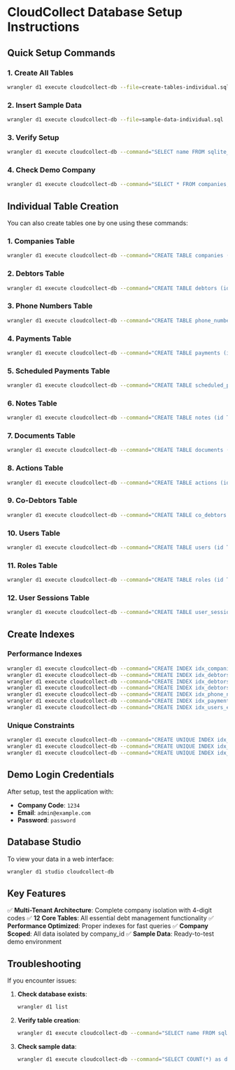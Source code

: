 # CloudCollect Database Setup Instructions

## Quick Setup Commands

### 1. Create All Tables
```bash
wrangler d1 execute cloudcollect-db --file=create-tables-individual.sql
```

### 2. Insert Sample Data
```bash
wrangler d1 execute cloudcollect-db --file=sample-data-individual.sql
```

### 3. Verify Setup
```bash
wrangler d1 execute cloudcollect-db --command="SELECT name FROM sqlite_master WHERE type='table';"
```

### 4. Check Demo Company
```bash
wrangler d1 execute cloudcollect-db --command="SELECT * FROM companies;"
```

## Individual Table Creation

You can also create tables one by one using these commands:

### 1. Companies Table
```bash
wrangler d1 execute cloudcollect-db --command="CREATE TABLE companies (id TEXT PRIMARY KEY, code TEXT UNIQUE NOT NULL, name TEXT NOT NULL, email TEXT, phone TEXT, address TEXT, city TEXT, state TEXT, zip TEXT, website TEXT, tax_id TEXT, logo_url TEXT, settings TEXT, status TEXT DEFAULT 'active', created_at TEXT DEFAULT CURRENT_TIMESTAMP, updated_at TEXT DEFAULT CURRENT_TIMESTAMP);"
```

### 2. Debtors Table
```bash
wrangler d1 execute cloudcollect-db --command="CREATE TABLE debtors (id TEXT PRIMARY KEY, company_id TEXT NOT NULL, first_name TEXT NOT NULL, last_name TEXT NOT NULL, email TEXT, address TEXT, city TEXT, state TEXT, zip TEXT, ssn TEXT, dob TEXT, employer TEXT, account_number TEXT NOT NULL, original_balance REAL NOT NULL, current_balance REAL NOT NULL, status TEXT DEFAULT 'active', last_payment_date TEXT, last_payment_amount REAL, creditor_id TEXT, creditor_name TEXT, client_name TEXT, portfolio_id TEXT, case_file_number TEXT, client_claim_number TEXT, date_loaded TEXT, origination_date TEXT, charged_off_date TEXT, purchase_date TEXT, assigned_collector TEXT, created_at TEXT DEFAULT CURRENT_TIMESTAMP, updated_at TEXT DEFAULT CURRENT_TIMESTAMP, FOREIGN KEY (company_id) REFERENCES companies (id) ON DELETE CASCADE);"
```

### 3. Phone Numbers Table
```bash
wrangler d1 execute cloudcollect-db --command="CREATE TABLE phone_numbers (id TEXT PRIMARY KEY, company_id TEXT NOT NULL, debtor_id TEXT NOT NULL, type TEXT NOT NULL, number TEXT NOT NULL, is_primary BOOLEAN DEFAULT FALSE, created_at TEXT DEFAULT CURRENT_TIMESTAMP, FOREIGN KEY (company_id) REFERENCES companies (id) ON DELETE CASCADE, FOREIGN KEY (debtor_id) REFERENCES debtors (id) ON DELETE CASCADE);"
```

### 4. Payments Table
```bash
wrangler d1 execute cloudcollect-db --command="CREATE TABLE payments (id TEXT PRIMARY KEY, company_id TEXT NOT NULL, debtor_id TEXT NOT NULL, amount REAL NOT NULL, payment_date TEXT NOT NULL, method TEXT NOT NULL, status TEXT DEFAULT 'completed', reference TEXT, notes TEXT, created_by TEXT, created_at TEXT DEFAULT CURRENT_TIMESTAMP, FOREIGN KEY (company_id) REFERENCES companies (id) ON DELETE CASCADE, FOREIGN KEY (debtor_id) REFERENCES debtors (id) ON DELETE CASCADE);"
```

### 5. Scheduled Payments Table
```bash
wrangler d1 execute cloudcollect-db --command="CREATE TABLE scheduled_payments (id TEXT PRIMARY KEY, company_id TEXT NOT NULL, debtor_id TEXT NOT NULL, amount REAL NOT NULL, scheduled_date TEXT NOT NULL, method TEXT NOT NULL, status TEXT DEFAULT 'scheduled', reference TEXT, notes TEXT, created_by TEXT, created_at TEXT DEFAULT CURRENT_TIMESTAMP, last_updated TEXT DEFAULT CURRENT_TIMESTAMP, FOREIGN KEY (company_id) REFERENCES companies (id) ON DELETE CASCADE, FOREIGN KEY (debtor_id) REFERENCES debtors (id) ON DELETE CASCADE);"
```

### 6. Notes Table
```bash
wrangler d1 execute cloudcollect-db --command="CREATE TABLE notes (id TEXT PRIMARY KEY, company_id TEXT NOT NULL, debtor_id TEXT NOT NULL, content TEXT NOT NULL, created_by TEXT, created_at TEXT DEFAULT CURRENT_TIMESTAMP, FOREIGN KEY (company_id) REFERENCES companies (id) ON DELETE CASCADE, FOREIGN KEY (debtor_id) REFERENCES debtors (id) ON DELETE CASCADE);"
```

### 7. Documents Table
```bash
wrangler d1 execute cloudcollect-db --command="CREATE TABLE documents (id TEXT PRIMARY KEY, company_id TEXT NOT NULL, debtor_id TEXT NOT NULL, name TEXT NOT NULL, type TEXT NOT NULL, url TEXT NOT NULL, uploaded_by TEXT, uploaded_at TEXT DEFAULT CURRENT_TIMESTAMP, FOREIGN KEY (company_id) REFERENCES companies (id) ON DELETE CASCADE, FOREIGN KEY (debtor_id) REFERENCES debtors (id) ON DELETE CASCADE);"
```

### 8. Actions Table
```bash
wrangler d1 execute cloudcollect-db --command="CREATE TABLE actions (id TEXT PRIMARY KEY, company_id TEXT NOT NULL, debtor_id TEXT NOT NULL, type TEXT NOT NULL, description TEXT NOT NULL, due_date TEXT, completed_at TEXT, completed_by TEXT, status TEXT DEFAULT 'pending', created_at TEXT DEFAULT CURRENT_TIMESTAMP, FOREIGN KEY (company_id) REFERENCES companies (id) ON DELETE CASCADE, FOREIGN KEY (debtor_id) REFERENCES debtors (id) ON DELETE CASCADE);"
```

### 9. Co-Debtors Table
```bash
wrangler d1 execute cloudcollect-db --command="CREATE TABLE co_debtors (id TEXT PRIMARY KEY, company_id TEXT NOT NULL, debtor_id TEXT NOT NULL, first_name TEXT NOT NULL, last_name TEXT NOT NULL, email TEXT, address TEXT, city TEXT, state TEXT, zip TEXT, ssn TEXT, dob TEXT, employer TEXT, relationship TEXT, date_added TEXT DEFAULT CURRENT_TIMESTAMP, FOREIGN KEY (company_id) REFERENCES companies (id) ON DELETE CASCADE, FOREIGN KEY (debtor_id) REFERENCES debtors (id) ON DELETE CASCADE);"
```

### 10. Users Table
```bash
wrangler d1 execute cloudcollect-db --command="CREATE TABLE users (id TEXT PRIMARY KEY, company_id TEXT NOT NULL, first_name TEXT NOT NULL, last_name TEXT NOT NULL, email TEXT NOT NULL, password_hash TEXT, role_id TEXT NOT NULL, status TEXT DEFAULT 'active', last_login TEXT, department TEXT, position TEXT, phone TEXT, supervisor TEXT, created_at TEXT DEFAULT CURRENT_TIMESTAMP, updated_at TEXT DEFAULT CURRENT_TIMESTAMP, FOREIGN KEY (company_id) REFERENCES companies (id) ON DELETE CASCADE);"
```

### 11. Roles Table
```bash
wrangler d1 execute cloudcollect-db --command="CREATE TABLE roles (id TEXT PRIMARY KEY, company_id TEXT NOT NULL, name TEXT NOT NULL, description TEXT, permissions TEXT, created_at TEXT DEFAULT CURRENT_TIMESTAMP, updated_at TEXT DEFAULT CURRENT_TIMESTAMP, FOREIGN KEY (company_id) REFERENCES companies (id) ON DELETE CASCADE);"
```

### 12. User Sessions Table
```bash
wrangler d1 execute cloudcollect-db --command="CREATE TABLE user_sessions (id TEXT PRIMARY KEY, user_id TEXT NOT NULL, company_id TEXT NOT NULL, token TEXT UNIQUE NOT NULL, expires_at TEXT NOT NULL, created_at TEXT DEFAULT CURRENT_TIMESTAMP, FOREIGN KEY (user_id) REFERENCES users (id) ON DELETE CASCADE, FOREIGN KEY (company_id) REFERENCES companies (id) ON DELETE CASCADE);"
```

## Create Indexes

### Performance Indexes
```bash
wrangler d1 execute cloudcollect-db --command="CREATE INDEX idx_companies_code ON companies(code);"
wrangler d1 execute cloudcollect-db --command="CREATE INDEX idx_debtors_company ON debtors(company_id);"
wrangler d1 execute cloudcollect-db --command="CREATE INDEX idx_debtors_account_number ON debtors(company_id, account_number);"
wrangler d1 execute cloudcollect-db --command="CREATE INDEX idx_debtors_status ON debtors(company_id, status);"
wrangler d1 execute cloudcollect-db --command="CREATE INDEX idx_phone_numbers_debtor ON phone_numbers(company_id, debtor_id);"
wrangler d1 execute cloudcollect-db --command="CREATE INDEX idx_payments_debtor ON payments(company_id, debtor_id);"
wrangler d1 execute cloudcollect-db --command="CREATE INDEX idx_users_email ON users(company_id, email);"
```

### Unique Constraints
```bash
wrangler d1 execute cloudcollect-db --command="CREATE UNIQUE INDEX idx_debtors_company_account ON debtors(company_id, account_number);"
wrangler d1 execute cloudcollect-db --command="CREATE UNIQUE INDEX idx_users_company_email ON users(company_id, email);"
wrangler d1 execute cloudcollect-db --command="CREATE UNIQUE INDEX idx_roles_company_name ON roles(company_id, name);"
```

## Demo Login Credentials

After setup, test the application with:

- **Company Code**: `1234`
- **Email**: `admin@example.com`
- **Password**: `password`

## Database Studio

To view your data in a web interface:

```bash
wrangler d1 studio cloudcollect-db
```

## Key Features

✅ **Multi-Tenant Architecture**: Complete company isolation with 4-digit codes
✅ **12 Core Tables**: All essential debt management functionality
✅ **Performance Optimized**: Proper indexes for fast queries
✅ **Company Scoped**: All data isolated by company_id
✅ **Sample Data**: Ready-to-test demo environment

## Troubleshooting

If you encounter issues:

1. **Check database exists**:
   ```bash
   wrangler d1 list
   ```

2. **Verify table creation**:
   ```bash
   wrangler d1 execute cloudcollect-db --command="SELECT name FROM sqlite_master WHERE type='table';"
   ```

3. **Check sample data**:
   ```bash
   wrangler d1 execute cloudcollect-db --command="SELECT COUNT(*) as debtor_count FROM debtors;"
   ```